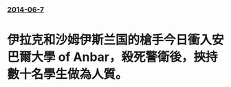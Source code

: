 ### [2014-06-7](/news/2014/06/7/index.md)

##### 
#  伊拉克和沙姆伊斯兰国的槍手今日衝入安巴爾大學 of Anbar，殺死警衛後，挾持數十名學生做為人質。



